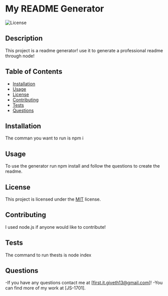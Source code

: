 # My README Generator 
![License](https://img.shields.io/badge/License-MIT-blue.svg)
## Description 
This project is a readme generator! use it to generate a professional readme through  node!
## Table of Contents
- [Installation](#installation)
- [Usage](#usage)
- [License](#license)
- [Contributing](#contributing)
- [Tests](#tests)
- [Questions](#questions)
## Installation
The comman you want to run is npm i 
## Usage
To use the generator run npm install and follow the questions to create the readme.
## License
This project is licensed under the [MIT](https://opensource.org/licenses/MIT) license.
## Contributing
I used node.js if anyone would like to contribute!
## Tests
The command to run thests is node index 
## Questions
-If you have any questions contact me at [first.it.giveth13@gmail.com]!
-You can find more of my work at [JS-1701].
